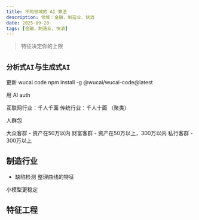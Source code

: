 ```yaml
---
title: 不同领域的 AI 算法
description: 领域：金融，制造业，快消
date: 2025-09-20
tags: [金融，制造业，快消]
---
```


<BlogPost>

> 特征决定你的上限

## `分析式AI`与`生成式AI`

更新 wucai code
npm install -g @wucai/wucai-code@latest

用 AI auth

互联网行业：千人千面
传统行业：千人十面 （聚类）

人群包

大众客群 - 资产在50万以内
财富客群 - 资产在50万以上，300万以内
私行客群 - 300万以上


## 制造行业

+ 缺陷检测
整理曲线的特征

小模型更稳定


## 特征工程




</BlogPost>
